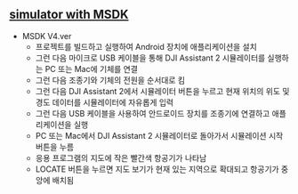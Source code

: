 ## [simulator with MSDK](https://developer.dji.com/mobile-sdk/documentation/android-tutorials/GSDemo-Gaode-Map.html)
- MSDK V4.ver
  - 프로젝트를 빌드하고 실행하여 Android 장치에 애플리케이션을 설치
  - 그런 다음 마이크로 USB 케이블을 통해 DJI Assistant 2 시뮬레이터를 실행하는 PC 또는 Mac에 기체를 연결
  - 그런 다음 조종기와 기체의 전원을 순서대로 킴
  - 그런 다음 DJI Assistant 2에서 시뮬레이터 버튼을 누르고 현재 위치의 위도 및 경도 데이터를 시뮬레이터에 자유롭게 입력
  - 그런 다음 USB 케이블을 사용하여 안드로이드 장치를 조종기에 연결하고 애플리케이션을 실행
  -  PC 또는 Mac에서 DJI Assistant 2 시뮬레이터로 돌아가서 시뮬레이션 시작 버튼을 누름
  -  응용 프로그램의 지도에 작은 빨간색 항공기가 나타남
  -  LOCATE 버튼을 누르면 지도 보기가 현재 있는 지역으로 확대되고 항공기가 중앙에 배치됨
